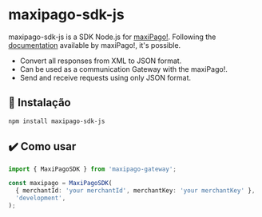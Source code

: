 # maxipago-sdk-js

maxipago-sdk-js is a SDK Node.js for [maxiPago!](http://developers.maxipago.com/). Following the [documentation](http://developers.maxipago.com/apidocs/) available by maxiPago!, it's possible.

- Convert all responses from XML to JSON format.
- Can be used as a communication Gateway with the maxiPago!.
- Send and receive requests using only JSON format.

## :wrench: Instalação

```shell
npm install maxipago-sdk-js
```

## :heavy_check_mark: Como usar

```typescript
import { MaxiPagoSDK } from 'maxipago-gateway';

const maxipago = MaxiPagoSDK(
  { merchantId: 'your merchantId', merchantKey: 'your merchantKey' },
  'development',
);
```
